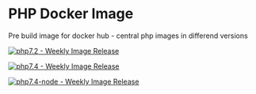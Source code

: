 # PHP Docker Image
Pre build image for docker hub - central php images in differend versions

[![php7.2 - Weekly Image Release](https://github.com/BenjaminMedia/php-docker-image/actions/workflows/php7.2-schedule.yml/badge.svg)](https://github.com/BenjaminMedia/php-docker-image/actions/workflows/php7.2-schedule.yml)

[![php7.4 - Weekly Image Release](https://github.com/BenjaminMedia/php-docker-image/actions/workflows/php7.4-schedule.yml/badge.svg)](https://github.com/BenjaminMedia/php-docker-image/actions/workflows/php7.4-schedule.yml)

[![php7.4-node - Weekly Image Release](https://github.com/BenjaminMedia/php-docker-image/actions/workflows/php7.4-node-schedule.yml/badge.svg)](https://github.com/BenjaminMedia/php-docker-image/actions/workflows/php7.4-node-schedule.yml)
